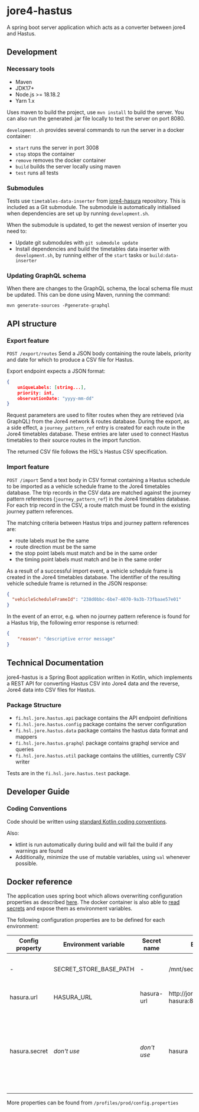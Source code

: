 # jore4-hastus

A spring boot server application which acts as a converter between jore4 and Hastus.

## Development

### Necessary tools

- Maven
- JDK17+
- Node.js >= 18.18.2
- Yarn 1.x

Uses maven to build the project, use `mvn install` to build the server. You can also run the generated .jar file locally to test the server on port 8080.

`development.sh` provides several commands to run the server in a docker container:

- `start` runs the server in port 3008
- `stop` stops the container
- `remove` removes the docker container
- `build` builds the server locally using maven
- `test` runs all tests

### Submodules

Tests use `timetables-data-inserter` from
[jore4-hasura](https://github.com/HSLdevcom/jore4-hasura) repository. This is
included as a Git submodule. The submodule is automatically initialised when
dependencies are set up by running `development.sh`.

When the submodule is updated, to get the newest version of inserter you need to:
- Update git submodules with `git submodule update`
- Install dependencies and build the timetables data inserter with `development.sh`,
  by running either of the `start` tasks or `build:data-inserter`


### Updating GraphQL schema

When there are changes to the GraphQL schema, the local schema file must be updated. This can be done using Maven, running the command:

`mvn generate-sources -Pgenerate-graphql`

## API structure

### Export feature

`POST /export/routes` Send a JSON body containing the route labels, priority and date for which to produce a CSV file for Hastus.

Export endpoint expects a JSON format:

```json
{
    uniqueLabels: [string...],
    priority: int,
    observationDate: "yyyy-mm-dd"
}
```

Request parameters are used to filter routes when they are retrieved (via GraphQL) from the Jore4 network & routes database.
During the export, as a side effect, a `journey_pattern_ref` entry is created for each route in the Jore4 timetables database.
These entries are later used to connect Hastus timetables to their source routes in the import function.

The returned CSV file follows the HSL's Hastus CSV specification.

### Import feature

`POST /import` Send a text body in CSV format containing a Hastus schedule to be imported as a vehicle schedule frame to the Jore4 timetables database.
The trip records in the CSV data are matched against the journey pattern references (`journey_pattern_ref`) in the Jore4 timetables database.
For each trip record in the CSV, a route match must be found in the existing journey pattern references.

The matching criteria between Hastus trips and journey pattern references are:
- route labels must be the same
- route direction must be the same
- the stop point labels must match and be in the same order
- the timing point labels must match and be in the same order

As a result of a successful import event, a vehicle schedule frame is created in the Jore4 timetables database.
The identifier of the resulting vehicle schedule frame is returned in the JSON response:

```json
{
  "vehicleScheduleFrameId": "238d0bbc-6be7-4070-9a3b-73fbaae57e01"
}
```

In the event of an error, e.g. when no journey pattern reference is found for a Hastus trip, the following error response is returned:

```json
{
    "reason": "descriptive error message"
}
```

## Technical Documentation

jore4-hastus is a Spring Boot application written in Kotlin, which implements a REST API for converting Hastus CSV into Jore4 data and the reverse, Jore4 data into CSV files for Hastus.

### Package Structure

- `fi.hsl.jore.hastus.api` package contains the API endpoint definitions
- `fi.hsl.jore.hastus.config` package contains the server configuration
- `fi.hsl.jore.hastus.data` package contains the hastus data format and mappers
- `fi.hsl.jore.hastus.graphql` package contains graphql service and queries
- `fi.hsl.jore.hastus.util` package contains the utilities, currently CSV writer

Tests are in the `fi.hsl.jore.hastus.test` package.

## Developer Guide

### Coding Conventions

Code should be written using [standard Kotlin coding conventions](https://kotlinlang.org/docs/coding-conventions.html).

Also:

- ktlint is run automatically during build and will fail the build if any warnings are found
- Additionally, minimize the use of mutable variables, using `val` whenever possible.

## Docker reference

The application uses spring boot which allows overwriting configuration properties as described
[here](https://docs.spring.io/spring-boot/docs/current/reference/html/features.html#features.external-config.typesafe-configuration-properties.relaxed-binding.environment-variables).
The docker container is also able to
[read secrets](https://github.com/HSLdevcom/jore4-tools#read-secretssh) and expose
them as environment variables.

The following configuration properties are to be defined for each environment:

| Config property | Environment variable   | Secret name | Example                             | Description                                                                                         |
| --------------- | ---------------------- | ----------- | ----------------------------------- | --------------------------------------------------------------------------------------------------- |
| -               | SECRET_STORE_BASE_PATH | -           | /mnt/secrets-store                  | Directory containing the docker secrets                                                             |
| hasura.url      | HASURA_URL             | hasura-url  | http://jore4-hasura:8080/v1/graphql | Hasura microservice base url                                                                        |
| hasura.secret   | _don't use_            | _don't use_ | hasura                              | Hasura admin secret used only for generating graphql schema. _Don't use it for the running service_ |

More properties can be found from `/profiles/prod/config.properties`
